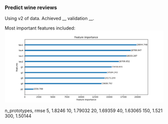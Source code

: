 ### Predict wine reviews

Using v2 of data.
Achieved __ validation __.

Most important features included:
![feature importance](figures/feature_importance.png)

n_prototypes, rmse
5, 1.8246
10, 1.79032
20, 1.69359
40, 1.63065
150, 1.521
300, 1.50144